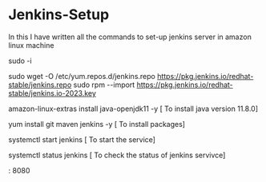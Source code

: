 # Jenkins-Setup
In this I have written all the commands to set-up jenkins server in amazon linux machine

  sudo -i 

  sudo wget -O /etc/yum.repos.d/jenkins.repo https://pkg.jenkins.io/redhat-stable/jenkins.repo
  sudo rpm --import https://pkg.jenkins.io/redhat-stable/jenkins.io-2023.key
  
  amazon-linux-extras install java-openjdk11 -y   [ To install java version 11.8.0]
  
  yum install git maven jenkins -y [ To install packages]
  
  systemctl start jenkins    [ To start the service]
  
  systemctl status jenkins [ To check the status of jenkins servivce]
  
  <Public IP > : 8080
